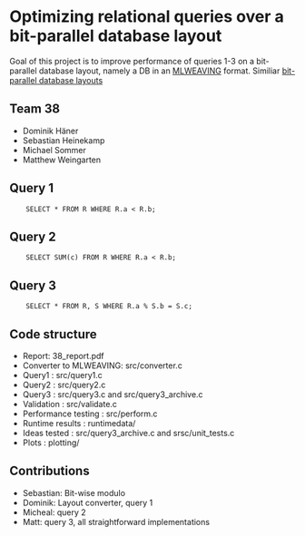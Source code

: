 # Optimizing relational queries over a bit-parallel database layout #

Goal of this project is to improve performance of queries 1-3 on a bit-parallel database layout, namely a DB in an [MLWEAVING](https://arxiv.org/abs/1903.03404) format. Similiar [bit-parallel database layouts](https://15721.courses.cs.cmu.edu/spring2016/papers/li-sigmod2013.pdf)
## Team 38 ##
<ul>

<li> Dominik Häner  </li>
<li> Sebastian  Heinekamp  </li>
<li> Michael Sommer  </li>
<li> Matthew Weingarten  </li>

</ul>


## Query 1 ##
```
    SELECT * FROM R WHERE R.a < R.b; 

```

## Query 2 ##

```
    SELECT SUM(c) FROM R WHERE R.a < R.b;
```

## Query 3 ##

```
    SELECT * FROM R, S WHERE R.a % S.b = S.c;
```

## Code structure ##

<ul>

<li> Report:  38_report.pdf </li>
<li> Converter to MLWEAVING: src/converter.c </li>
<li> Query1 : src/query1.c</li>
<li> Query2 : src/query2.c</li>
<li> Query3 : src/query3.c and src/query3_archive.c</li>
<li> Validation : src/validate.c</li>
<li> Performance testing : src/perform.c</li>
<li> Runtime results  : runtimedata/ </li>
<li> Ideas tested : src/query3_archive.c and srsc/unit_tests.c</li>
<li> Plots : plotting/</li>
</ul>


## Contributions ## 
<ul>
    <li> Sebastian: Bit-wise modulo </li>
    <li> Dominik: Layout converter, query 1 </li>
    <li> Micheal: query 2 </li>
    <li> Matt: query 3, all straightforward implementations </li>

</ul>


<!-- Some ideas:
- keep relevant links to papers etc in this file
- store each new round of optimizations in the "models" folder
- every model should mention if it optimized select or aggregate or join
- keep track of models and their stats (cycles and what have you) in a google sheet
- do report on overleaf but idk made a folder anyway in case
- collect all outside code in the "include" folder
- keep track of input sizes, cache line sizes etc should all be in some header file (haven't made it yet)

Links:
TODO sheet : https://docs.google.com/document/d/1Nvd2QfZYnLiwGtSbvccPG93FJo8UFzxAvRzsqlhOtvI/edit
Google sheet for statistics: https://docs.google.com/spreadsheets/d/1GsCsubekCNPRbQb6wIyEAhq8gsVDXbsr5RNZdtho8D4/edit?usp=sharing

TODO Google doc: https://docs.google.com/document/d/1Nvd2QfZYnLiwGtSbvccPG93FJo8UFzxAvRzsqlhOtvI/edit 

Milestones page: https://medellin.inf.ethz.ch/courses/263-2300-ETH/

Project pdf: https://acl.inf.ethz.ch/teaching/fastcode/2021/project/project-ideas/relational-queries.pdf


Papers:

Bitweaving: https://15721.courses.cs.cmu.edu/spring2016/papers/li-sigmod2013.pdf

MLWeaving: https://arxiv.org/pdf/1903.03404.pdf -->

